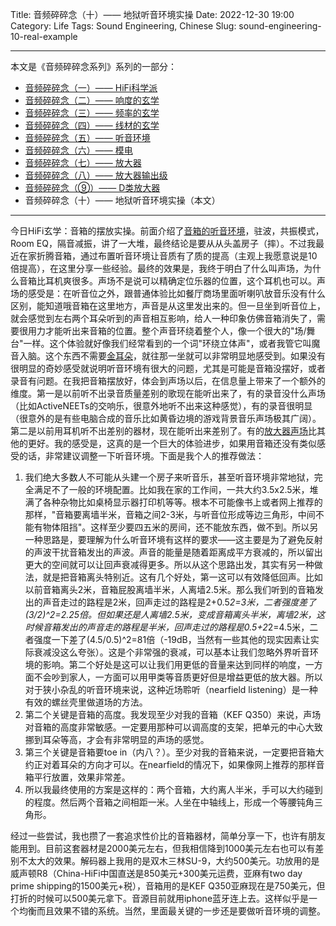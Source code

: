 Title: 音频碎碎念（十）—— 地狱听音环境实操
Date: 2022-12-30 19:00
Category: Life
Tags: Sound Engineering, Chinese
Slug: sound-engineering-10-real-example


---

本文是《音频碎碎念系列》系列的一部分：

* [音频碎碎念（一）—— HiFi科学派](/sound-engineering-1-scientific-hifi.html)
* [音频碎碎念（二）—— 响度的玄学](/sound-engineering-2-loudness.html)
* [音频碎碎念（三）—— 频率的玄学](/sound-engineering-3-frequency.html)
* [音频碎碎念（四）—— 线材的玄学](/sound-engineering-4-cables.html)
* [音频碎碎念（五）—— 听音环境](/sound-engineering-5-environment.html)
* [音频碎碎念（六）—— 模电](/sound-engineering-6-analog-circuits.html)
* [音频碎碎念（七）—— 放大器](/sound-engineering-7-amplifiers.html)
* [音频碎碎念（八）—— 放大器输出级](/sound-engineering-8-amp-output-stage.html)
* [音频碎碎念（⑨）—— D类放大器](/sound-engineering-9-class-d-amp.html)
* 音频碎碎念（十）—— 地狱听音环境实操（本文）

---

今日HiFi玄学：音箱的摆放实操。前面介绍了[音箱的听音环境](/sound-engineering-5-environment.html)，驻波，共振模式，Room EQ，隔音减振，讲了一大堆，最终结论是要从从头盖房子（摔）。不过我最近在家折腾音箱，通过布置听音环境让音质有了质的提高（主观上我愿意说是10倍提高），在这里分享一些经验。最终的效果是，我终于明白了什么叫声场，为什么音箱比耳机爽很多。声场不是说可以精确定位乐器的位置，这个耳机也可以。声场的感受是：在听音位之外，跟普通体验比如餐厅商场里面听喇叭放音乐没有什么区别，能知道哦音箱在这里地方，声音是从这里发出来的。但一旦坐到听音位上，就会感觉到左右两个耳朵听到的声音相互影响，给人一种印象仿佛音箱消失了，需要很用力才能听出来音箱的位置。整个声音环绕着整个人，像一个很大的"场/舞台"一样。这个体验就好像我们经常看到的一个词"环绕立体声"，或者我管它叫魔音入脑。这个东西不需要[金耳朵](/sound-engineering-1-scientific-hifi.html)，就往那一坐就可以非常明显地感受到。如果没有很明显的奇妙感受就说明听音环境有很大的问题，尤其是可能是音箱没摆好，或者录音有问题。在我把音箱摆放好，体会到声场以后，在信息量上带来了一个额外的维度。第一是以前听不出录音质量差别的歌现在能听出来了，有的录音没什么声场（比如ActiveNEETs的交响乐，很意外地听不出来这种感觉），有的录音很明显（很意外的是有些电脑合成的音乐比如黄昏边境的游戏背景音乐声场极其广阔）。第二是以前用耳机听不出差别的器材，现在能听出来差别了。有的[放大器声场](/sound-engineering-7-amplifiers.html)比其他的更好。我的感受是，这真的是一个巨大的体验进步，如果用音箱还没有类似感受的话，非常建议调整一下听音环境。下面是我个人的推荐做法：

1. 我们绝大多数人不可能从头建一个房子来听音乐，甚至听音环境非常地狱，完全满足不了一般的环境配置。比如我在家的工作间，一共大约3.5x2.5米，堆满了各种杂物比如桌椅显示器打印机等等。根本不可能像书上或者网上推荐的那样，"音箱要离墙半米，音箱之间2-3米，与听音位形成等边三角形，中间不能有物体阻挡"。这样至少要四五米的房间，还不能放东西，做不到。所以另一种思路是，要理解为什么听音环境有这样的要求——这主要是为了避免反射的声波干扰音箱发出的声波。声音的能量是随着距离成平方衰减的，所以留出更大的空间就可以让回声衰减得更多。所以从这个思路出发，其实有另一种做法，就是把音箱离头特别近。这有几个好处，第一这可以有效降低回声。比如以前音箱离头2米，音箱屁股离墙半米，人离墙2.5米。那么我们听到的音箱发出的声音走过的路程是2米，回声走过的路程是2+0.5*2=3米，二者强度差了(3/2)^2=2.25倍。但如果还是人离墙2.5米，变成音箱离头半米，离墙2米，这时候音箱发出的声音走的路程是半米，回声走过的路程是0.5+2*2=4.5米，二者强度一下差了(4.5/0.5)^2=81倍（-19dB，当然有一些其他的现实因素让实际衰减没这么夸张）。这是个非常强的衰减，可以基本让我们忽略外界听音环境的影响。第二个好处是这可以让我们用更低的音量来达到同样的响度，一方面不会吵到家人，一方面可以用甲类等音质更好但是增益更低的放大器。所以对于狭小杂乱的听音环境来说，这种近场聆听（nearfield listening）是一种有效的螺丝壳里做道场的方法。
2. 第二个关键是音箱的高度。我发现至少对我的音箱（KEF Q350）来说，声场对音箱的高度非常敏感。一定要用那种可以调高度的支架，把单元的中心大致挪到耳朵等高，才会有非常明显的声场的感觉。
3. 第三个关键是音箱要toe in（内八？）。至少对我的音箱来说，一定要把音箱大约正对着耳朵的方向才可以。在nearfield的情况下，如果像网上推荐的那样音箱平行放置，效果非常差。
4. 所以我最终使用的方案是这样的：两个音箱，大约离人半米，手可以大约碰到的程度。然后两个音箱之间相距一米。人坐在中轴线上，形成一个等腰钝角三角形。

经过一些尝试，我也攒了一套追求性价比的音箱器材，简单分享一下，也许有朋友能用到。目前这套器材是2000美元左右，但我相信降到1000美元左右也可以有差别不太大的效果。解码器上我用的是双木三林SU-9，大约500美元。功放用的是威声顿R8（China-HiFi中国直送是850美元+300美元运费，亚麻有two day prime shipping的1500美元+税），音箱用的是KEF Q350亚麻现在是750美元，但打折的时候可以500美元拿下。音源目前就用iphone蓝牙连上去。这样似乎是一个均衡而且效果不错的系统。当然，里面最关键的一步还是要做听音环境的调整。

<script async data-uid="65448d4615" src="https://yage.kit.com/65448d4615/index.js"></script>
